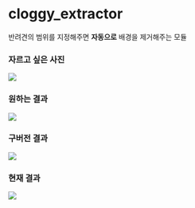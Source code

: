 # cloggy_extractor
반려견의 범위를 지정해주면 **자동으로** 배경을 제거해주는 모듈

### 자르고 싶은 사진
<image src = "https://github.com/WikiCloggy/cloggy_extractor/blob/master/images/sample_dog1.jpg?raw=true">

### 원하는 결과
<image src = "https://github.com/WikiCloggy/cloggy_extractor/blob/master/ground_truth.png?raw=true">

### 구버전 결과
<image src = "https://github.com/WikiCloggy/cloggy_extractor/blob/master/old.png?raw=true">

### 현재 결과
<image src = "https://github.com/WikiCloggy/cloggy_extractor/blob/master/new.png?raw=true">
